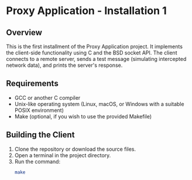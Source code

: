 # Proxy Application - Installation 1

## Overview
This is the first installment of the Proxy Application project. It implements the client-side functionality using C and the BSD socket API. The client connects to a remote server, sends a test message (simulating intercepted network data), and prints the server's response.

## Requirements
- GCC or another C compiler
- Unix-like operating system (Linux, macOS, or Windows with a suitable POSIX environment)
- Make (optional, if you wish to use the provided Makefile)

## Building the Client
1. Clone the repository or download the source files.
2. Open a terminal in the project directory.
3. Run the command:
   ```bash
   make
